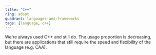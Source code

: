 ```yaml
---
title: "C++"
ring: adopt
quadrant: languages-and-frameworks
tags: [language, c++]
---
```


We're always used C++ and still do.
The usage proportion is decreasing, but there are applications that still require the speed and flexibility of the language (e.g. CAA).
